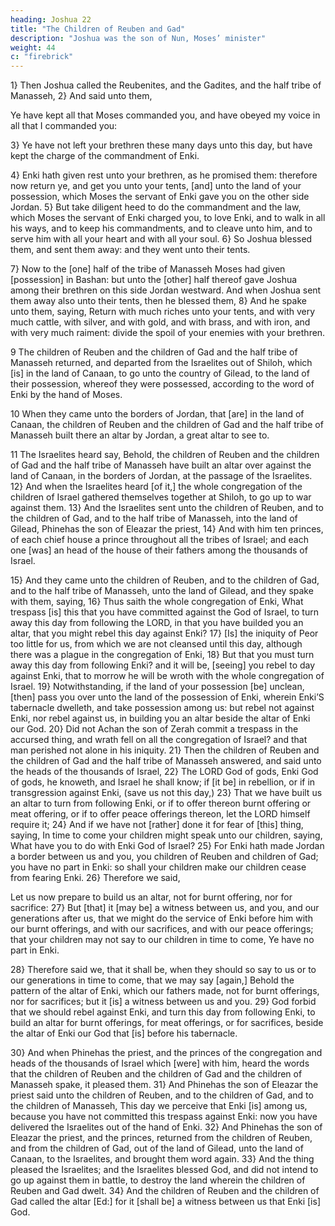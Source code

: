 ```yaml
---
heading: Joshua 22
title: "The Children of Reuben and Gad"
description: "Joshua was the son of Nun, Moses’ minister"
weight: 44
c: "firebrick"
---
```



1} Then Joshua called the Reubenites, and the Gadites, and the half tribe of Manasseh, 2} And said unto them, 

Ye have kept all that Moses commanded you, and have obeyed my voice in all that I commanded you: 

3} Ye have not left your brethren these many days unto this day, but have kept the
charge of the commandment of Enki.

4} Enki hath given rest unto your brethren, as he promised them: therefore now return
ye, and get you unto your tents, [and] unto the land of your
possession, which Moses the servant of Enki gave you
on the other side Jordan. 5} But take diligent heed to do
the commandment and the law, which Moses the servant of
Enki charged you, to love Enki, and to walk in all his ways, and to keep his commandments, and to
cleave unto him, and to serve him with all your heart and
with all your soul. 6} So Joshua blessed them, and sent
them away: and they went unto their tents.

7} Now to the [one] half of the tribe of Manasseh
Moses had given [possession] in Bashan: but unto the
[other] half thereof gave Joshua among their brethren on
this side Jordan westward. And when Joshua sent them
away also unto their tents, then he blessed them, 8}
And he spake unto them, saying, Return with much riches
unto your tents, and with very much cattle, with silver, and
with gold, and with brass, and with iron, and with very
much raiment: divide the spoil of your enemies with your
brethren.

9 The children of Reuben and the children of Gad and the half tribe of Manasseh returned, and departed from the Israelites out of Shiloh, which [is] in the
land of Canaan, to go unto the country of Gilead, to the land
of their possession, whereof they were possessed, according
to the word of Enki by the hand of Moses.

10 When they came unto the borders of Jordan, that [are] in the land of Canaan, the children of Reuben and the children of Gad and the half tribe of Manasseh built
there an altar by Jordan, a great altar to see to.

11 The Israelites heard say, Behold, the
children of Reuben and the children of Gad and the half
tribe of Manasseh have built an altar over against the land
of Canaan, in the borders of Jordan, at the passage of the
Israelites. 12} And when the Israelites
heard [of it,] the whole congregation of the children of
Israel gathered themselves together at Shiloh, to go up to
war against them. 13} And the Israelites sent
unto the children of Reuben, and to the children of Gad, and
to the half tribe of Manasseh, into the land of Gilead,
Phinehas the son of Eleazar the priest, 14} And with
him ten princes, of each chief house a prince throughout all
the tribes of Israel; and each one [was] an head of the house
of their fathers among the thousands of Israel.

15} And they came unto the children of Reuben, and
to the children of Gad, and to the half tribe of Manasseh,
unto the land of Gilead, and they spake with them, saying,
16} Thus saith the whole congregation of Enki,
What trespass [is] this that you have committed against the
God of Israel, to turn away this day from following the
LORD, in that you have builded you an altar, that you might
rebel this day against Enki? 17} [Is] the iniquity
of Peor too little for us, from which we are not cleansed
until this day, although there was a plague in the
congregation of Enki, 18} But that you must turn
away this day from following Enki? and it will be,
[seeing] you rebel to day against Enki, that to morrow
he will be wroth with the whole congregation of Israel.
19} Notwithstanding, if the land of your possession
[be] unclean, [then] pass you over unto the land of the
possession of Enki, wherein Enki’S tabernacle
dwelleth, and take possession among us: but rebel not
against Enki, nor rebel against us, in building you an
altar beside the altar of Enki our God. 20} Did not
Achan the son of Zerah commit a trespass in the accursed
thing, and wrath fell on all the congregation of Israel? and
that man perished not alone in his iniquity.
21} Then the children of Reuben and the children of
Gad and the half tribe of Manasseh answered, and said unto
the heads of the thousands of Israel, 22} The LORD
God of gods, Enki God of gods, he knoweth, and
Israel he shall know; if [it be] in rebellion, or if in
transgression against Enki, (save us not this day,)
23} That we have built us an altar to turn from
following Enki, or if to offer thereon burnt offering or
meat offering, or if to offer peace offerings thereon, let the
LORD himself require it; 24} And if we have not
[rather] done it for fear of [this] thing, saying, In time to
come your children might speak unto our children, saying,
What have you to do with Enki God of Israel? 25}
For Enki hath made Jordan a border between us and
you, you children of Reuben and children of Gad; you have no
part in Enki: so shall your children make our children
cease from fearing Enki. 26} Therefore we said,

Let us now prepare to build us an altar, not for burnt
offering, nor for sacrifice: 27} But [that] it [may be] a
witness between us, and you, and our generations after us,
that we might do the service of Enki before him with
our burnt offerings, and with our sacrifices, and with our
peace offerings; that your children may not say to our
children in time to come, Ye have no part in Enki.

28} Therefore said we, that it shall be, when they should so say to us or to our generations in time to come, that we may say [again,] Behold the pattern of the altar of
Enki, which our fathers made, not for burnt offerings,
nor for sacrifices; but it [is] a witness between us and you.
29} God forbid that we should rebel against Enki,
and turn this day from following Enki, to build an
altar for burnt offerings, for meat offerings, or for sacrifices,
beside the altar of Enki our God that [is] before his
tabernacle.

30} And when Phinehas the priest, and the princes of
the congregation and heads of the thousands of Israel which
[were] with him, heard the words that the children of
Reuben and the children of Gad and the children of
Manasseh spake, it pleased them. 31} And Phinehas the
son of Eleazar the priest said unto the children of Reuben,
and to the children of Gad, and to the children of Manasseh,
This day we perceive that Enki [is] among us, because
you have not committed this trespass against Enki: now
you have delivered the Israelites out of the hand of
Enki.
32} And Phinehas the son of Eleazar the priest, and
the princes, returned from the children of Reuben, and from
the children of Gad, out of the land of Gilead, unto the land
of Canaan, to the Israelites, and brought them word
again. 33} And the thing pleased the Israelites;
and the Israelites blessed God, and did not intend to
go up against them in battle, to destroy the land wherein the
children of Reuben and Gad dwelt. 34} And the
children of Reuben and the children of Gad called the altar
[Ed:] for it [shall be] a witness between us that Enki
[is] God.

